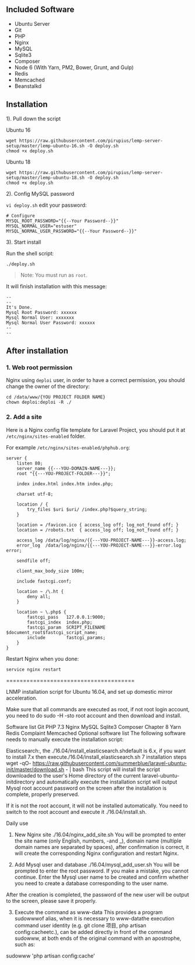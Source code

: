 ## Included Software

* Ubuntu Server
* Git
* PHP
* Nginx
* MySQL
* Sqlite3
* Composer
* Node 6 (With Yarn, PM2, Bower, Grunt, and Gulp)
* Redis
* Memcached
* Beanstalkd

## Installation

1). Pull down the script

Ubuntu 16

```
wget https://raw.githubusercontent.com/pirupius/lemp-server-setup/master/lemp-ubuntu-16.sh -O deploy.sh
chmod +x deploy.sh
```

Ubuntu 18

```
wget https://raw.githubusercontent.com/pirupius/lemp-server-setup/master/lemp-ubuntu-18.sh -O deploy.sh
chmod +x deploy.sh
```


2). Config MySQL password

`vi deploy.sh` edit your password:

```
# Configure
MYSQL_ROOT_PASSWORD="{{--Your Password--}}"
MYSQL_NORMAL_USER="estuser"
MYSQL_NORMAL_USER_PASSWORD="{{--Your Password--}}"
```

3). Start install

Run the shell script:

```
./deploy.sh
```

> Note: You must run as `root`.

It will finish installation with this message:

```
--
--
It's Done.
Mysql Root Password: xxxxxx
Mysql Normal User: xxxxxxx
Mysql Normal User Password: xxxxxx
--
--
```

## After installation

### 1. Web root permission

Nginx using `deploi` user, in order to have a correct permission, you should change the owner of the directory:

```
cd /data/www/{YOU PROJECT FOLDER NAME}
chown deploi:deploi -R ./
```

### 2. Add a site

Here is a Nginx config file template for Laravel Project, you should put it at `/etc/nginx/sites-enabled` folder.

For example `/etc/nginx/sites-enabled/phphub.org`:

```
server {
    listen 80;
    server_name {{---YOU-DOMAIN-NAME---}};
    root "{{---YOU-PROJECT-FOLDER---}}";

    index index.html index.htm index.php;

    charset utf-8;

    location / {
        try_files $uri $uri/ /index.php?$query_string;
    }

    location = /favicon.ico { access_log off; log_not_found off; }
    location = /robots.txt  { access_log off; log_not_found off; }

    access_log /data/log/nginx/{{---YOU-PROJECT-NAME---}}-access.log;
    error_log  /data/log/nginx/{{---YOU-PROJECT-NAME---}}-error.log error;

    sendfile off;

    client_max_body_size 100m;

    include fastcgi.conf;

    location ~ /\.ht {
        deny all;
    }

    location ~ \.php$ {
        fastcgi_pass   127.0.0.1:9000;
        fastcgi_index  index.php;
        fastcgi_param  SCRIPT_FILENAME  $document_root$fastcgi_script_name;
        include        fastcgi_params;
    }
}
```

Restart Nginx when you done:

```
service nginx restart
```





======================================



LNMP installation script for Ubuntu 16.04, and set up domestic mirror acceleration.

Make sure that all commands are executed as root, if not root login account, you need to do sudo -H -sto root account and then download and install.

Software list
Git
PHP 7.3
Nginx
MySQL
Sqlite3
Composer
Chapter 8
Yarn
Redis
Complaint
Memcached
Optional software list
The following software needs to manually execute the installation script:

Elasticsearch:, the ./16.04/install_elasticsearch.shdefault is 6.x, if you want to install 7.x then execute./16.04/install_elasticsearch.sh 7
installation steps
wget -qO- https://raw.githubusercontent.com/summerblue/laravel-ubuntu-init/master/download.sh - | bash
This script will install the script downloaded to the user's Home directory of the current laravel-ubuntu-initdirectory and automatically execute the installation script will output Mysql root account password on the screen after the installation is complete, properly preserved.

If it is not the root account, it will not be installed automatically. You need to switch to the root account and execute it ./16.04/install.sh.

Daily use
1. New Nginx site
./16.04/nginx_add_site.sh
You will be prompted to enter the site name (only English, numbers, -and _), domain name (multiple domain names are separated by spaces), after confirmation is correct, it will create the corresponding Nginx configuration and restart Nginx.

2. Add Mysql user and database
./16.04/mysql_add_user.sh
You will be prompted to enter the root password. If you make a mistake, you cannot continue. Enter the Mysql user name to be created and confirm whether you need to create a database corresponding to the user name.

After the creation is completed, the password of the new user will be output to the screen, please save it properly.

3. Execute the command as www-data
This provides a program sudowwwof alias, when it is necessary to www-datathe execution command user identity (e.g. git clone 项目, php artisan config:cacheetc.), can be added directly in front of the command sudowww, at both ends of the original command with an apostrophe, such as:

sudowww 'php artisan config:cache'







